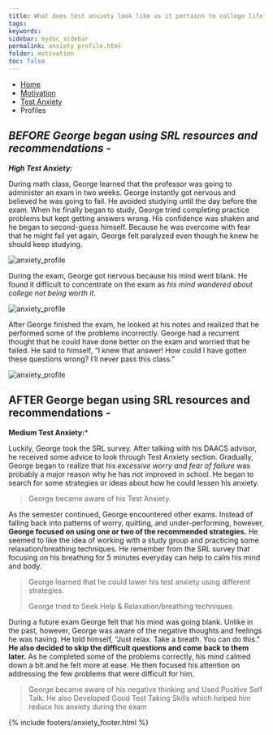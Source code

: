 ```yaml
---
title: What does test anxiety look like as it pertains to college life?
tags: 
keywords: 
sidebar: mydoc_sidebar
permalink: anxiety_profile.html
folder: motivation
toc: false
---
```


<ul class="breadcrumb">
    <li><a href="index.html">Home</a></li>
    <li><a href="motivation.html">Motivation</a></li>
    <li><a href="anxiety.html">Test Anxiety</a></li>
    <li class="active">Profiles</li>
</ul>

## ***BEFORE*** ***George began using SRL resources and recommendations -***
***High Test Anxiety:***

During math class, George learned that the professor was going to administer an exam in two weeks. George instantly got nervous and believed he was going to fail. He avoided studying until the day before the exam. When he finally began to study, George tried completing practice problems but kept getting answers wrong. His confidence was shaken and he began to second-guess himself. Because he was overcome with fear that he might fail yet again, George felt paralyzed even though he knew he should keep studying. 

<img src='images/testanxietysee1.png' alt='anxiety_profile' />

During the exam, George got nervous because his mind went blank. He found it difficult to concentrate on the exam as *his mind wandered about college not being worth it.*

<img src='images/testanxietysee2.png' alt='anxiety_profile' />

After George finished the exam, he looked at his notes and realized that he performed some of the problems incorrectly. George had a recurrent thought that he could have done better on the exam and worried that he failed. He said to himself, “I knew that answer! How could I have gotten these questions wrong? I’ll never pass this class.”

<img src='images/testanxietysee3.png' alt='anxiety_profile' />

## **AFTER** George began using SRL resources and recommendations -

**Medium Test Anxiety:***

Luckily, George took the SRL survey. After talking with his DAACS advisor, he received some advice to look through Test Anxiety section. Gradually, George began to realize that his *excessive worry and fear of failure* was probably a major reason why he has not improved in school. He began to search for some strategies or ideas about how he could lessen his anxiety.

> George became aware of his Test Anxiety. 

As the semester continued, George encountered other exams. Instead of falling back into patterns of worry, quitting, and under-performing, however, **George focused on using one or two of the recommended strategies.** He seemed to like the idea of working with a study group and practicing some relaxation/breathing techniques. He remember from the SRL survey that focusing on his breathing for 5 minutes everyday can help to calm his mind and body.

> George learned that he could lower his test anxiety using different strategies.
> 
> George tried to Seek Help & Relaxation/breathing techniques 


During a future exam George felt that his mind was going blank. Unlike in the past, however, George was aware of the negative thoughts and feelings he was having. He told himself, “Just relax. Take a breath. You can do this.” **He also decided to skip the difficult questions and come back to them later.** As he completed some of the problems correctly, his mind calmed down a bit and he felt more at ease. He then focused his attention on addressing the few problems that were difficult for him.

> George became aware of his negative thinking and Used Positive Self Talk. He also Developed Good Test Taking Skills which helped him reduce his anxiety during the exam


{% include footers/anxiety_footer.html %}




